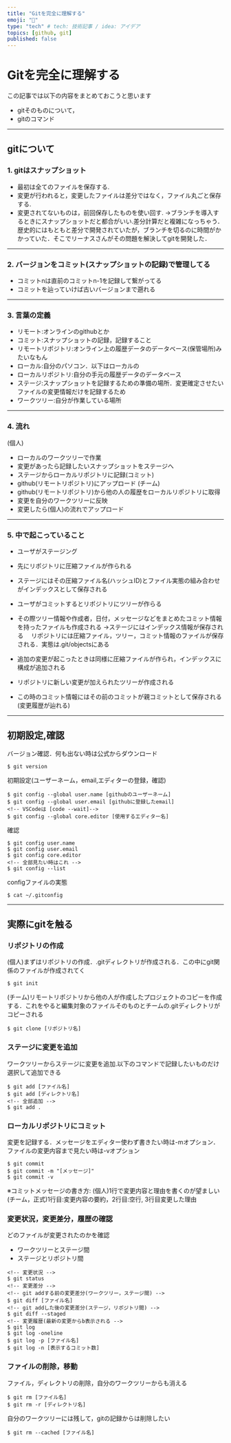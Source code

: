 ```yaml
---
title: "Gitを完全に理解する"
emoji: "🐥"
type: "tech" # tech: 技術記事 / idea: アイデア
topics: [github, git]
published: false
---
```

# Gitを完全に理解する
この記事では以下の内容をまとめておこうと思います
- gitそのものについて，
- gitのコマンド
---
## gitについて
### 1. gitはスナップショット
- 最初は全てのファイルを保存する.
- 変更が行われると，変更したファイルは差分ではなく，ファイル丸ごと保存する.
- 変更されてないものは，前回保存したものを使い回す.
->ブランチを導入するときにスナップショットだと都合がいい.差分計算だと複雑になっちゃう．歴史的にはもともと差分で開発されていたが，ブランチを切るのに時間がかかっていた．そこでリーナスさんがその問題を解決してgitを開発した．
---
### 2. バージョンをコミット(スナップショットの記録)で管理してる
- コミットnは直前のコミットn-1を記録して繋がってる
- コミットを辿っていけば古いバージョンまで遡れる
---
### 3. 言葉の定義
- リモート:オンラインのgithubとか
- コミット:スナップショットの記録，記録すること
- リモートリポジトリ:オンライン上の履歴データのデータベース(保管場所)みたいなもん
- ローカル:自分のパソコン．以下はローカルの
- ローカルリポジトリ:自分の手元の履歴データのデータベース
- ステージ:スナップショットを記録するための準備の場所．変更確定させたいファイルの変更情報だけを記録するため
- ワークツリー:自分が作業している場所
---
### 4. 流れ
(個人)
- ローカルのワークツリーで作業
- 変更があったら記録したいスナップショットをステージへ
- ステージからローカルリポジトリに記録(コミット)
- github(リモートリポジトリ)にアップロード
(チーム)
- github(リモートリポジトリ)から他の人の履歴をローカルリポジトリに取得
- 変更を自分のワークツリーに反映
- 変更したら(個人)の流れでアップロード
---
### 5. 中で起こっていること
- ユーザがステージング
- 先にリポジトリに圧縮ファイルが作られる
- ステージにはその圧縮ファイル名(ハッシュID)とファイル実態の組み合わせがインデックスとして保存される
- ユーザがコミットするとリポジトリにツリーが作らる
- その際ツリー情報や作成者，日付，メッセージなどをまとめたコミット情報を持ったファイルも作成される
->ステージにはインデックス情報が保存される
　リポジトリには圧縮ファイル，ツリー，コミット情報のファイルが保存される．実態は.git/objectsにある

- 追加の変更が起こったときは同様に圧縮ファイルが作られ，インデックスに構成が追加される
- リポジトリに新しい変更が加えられたツリーが作成される
- この時のコミット情報にはその前のコミットが親コミットとして保存される(変更履歴が辿れる)
---

## 初期設定,確認
バージョン確認．何も出ない時は公式からダウンロード
```terminal.
$ git version
```
初期設定(ユーザーネーム，email,エディターの登録，確認)
```terminal.
$ git config --global user.name [githubのユーザーネーム]
$ git config --global user.email [githubに登録したemail]
<!-- VSCodeは [code --wait]-->
$ git config --global core.editor [使用するエディター名]
```
確認
```terminal.
$ git config user.name
$ git config user.email
$ git config core.editor
<!-- 全部見たい時はこれ -->
$ git config --list
```
configファイルの実態
```terminal
$ cat ~/.gitconfig
```
---

## 実際にgitを触る
### リポジトリの作成
(個人)まずはリポジトリの作成．.gitディレクトリが作成される．この中にgit関係のファイルが作成されてく
```
$ git init
```
(チーム)リモートリポジトリから他の人が作成したプロジェクトのコピーを作成する．これをやると編集対象のファイルそのものとチームの.gitディレクトリがコピーされる
```
$ git clone [リポジトリ名]
```
### ステージに変更を追加
ワークツリーからステージに変更を追加.以下のコマンドで記録したいものだけ選択して追加できる
```
$ git add [ファイル名]
$ git add [ディレクトリ名]
<!-- 全部追加 -->
$ git add .
```
### ローカルリポジトリにコミット
変更を記録する．メッセージをエディター使わず書きたい時は-mオプション．ファイルの変更内容まで見たい時は-vオプション
```
$ git commit
$ git commit -m "[メッセージ]"
$ git commit -v
```
※コミットメッセージの書き方:
(個人)1行で変更内容と理由を書くのが望ましい
(チーム，正式)1行目:変更内容の要約，2行目:空行, 3行目変更した理由　

### 変更状況，変更差分，履歴の確認
どのファイルが変更されたのかを確認
- ワークツリーとステージ間
- ステージとリポジトリ間
```
<!-- 変更状況 -->
$ git status
<!-- 変更差分 -->
<!-- git addする前の変更差分(ワークツリー，ステージ間) -->
$ git diff [ファイル名]
<!-- git addした後の変更差分(ステージ，リポジトリ間) -->
$ git diff --staged
<!-- 変更履歴(最新の変更からb表示される -->
$ git log
$ git log -oneline
$ git log -p [ファイル名]
$ git log -n [表示するコミット数]
```

### ファイルの削除，移動
ファイル，ディレクトリの削除，自分のワークツリーからも消える
```
$ git rm [ファイル名]
$ git rm -r [ディレクトリ名]
```
自分のワークツリーには残して，gitの記録からは削除したい
```
$ git rm --cached [ファイル名]
```
